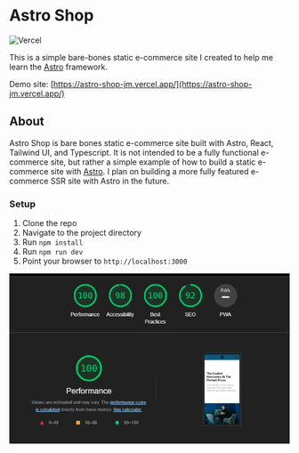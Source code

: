 # Astro Shop
![Vercel](https://therealsujitk-vercel-badge.vercel.app/?app=astro-shop-jm)

This is a simple bare-bones static e-commerce site I created to help me learn the [Astro](https://astro.build) framework.

Demo site: [https://astro-shop-jm.vercel.app/](https://astro-shop-jm.vercel.app/)
<br />



## About

Astro Shop is bare bones static e-commerce site built with Astro, React, Tailwind UI, and Typescript. It is not intended to be a fully functional e-commerce site, but rather a simple example of how to build a static e-commerce site with [Astro](https://astro.build). I plan on building a more fully featured e-commerce SSR site with Astro in the future.

### Setup

1. Clone the repo
2. Navigate to the project directory
3. Run `npm install`
4. Run `npm run dev`
5. Point your browser to `http://localhost:3000`



<img src="public/images/score.png" >

